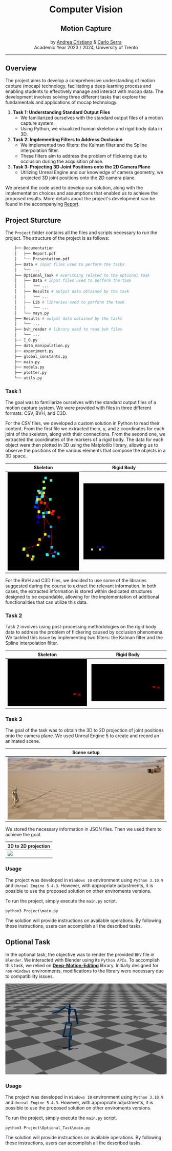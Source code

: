 <div align="center">
	<h1> Computer Vision </h1>
</div>

## <p align="center"> Motion Capture </p>

<div align="center">
  	by <a href="https://github.com/andy295">Andrea Cristiano</a> & <a href="https://github.com/MasterCarlo">Carlo Serra</a>
	<br>
	Academic Year 2023 / 2024, University of Trento
</div>

---

## Overview

The project aims to develop a comprehensive understanding of motion capture (mocap) technology, facilitating a deep learning process and enabling students to effectively manage and interact with mocap data. The development involves solving three different tasks that explore the fundamentals and applications of mocap technology.
1. **Task 1: Understanding Standard Output Files**
	- We familiarized ourselves with the standard output files of a motion capture system.
	- Using Python, we visualized human skeleton and rigid body data in 3D.
2. **Task 2: Implementing Filters to Address Occlusion**
	- We implemented two filters: the Kalman filter and the Spline interpolation filter.
	- These filters aim to address the problem of flickering due to occlusion during the acquisition phase.
3. **Task 3: Projecting 3D Joint Positions onto the 2D Camera Plane**
	- Utilizing Unreal Engine and our knowledge of camera geometry, we projected 3D joint positions onto the 2D camera plane.

We present the code used to develop our solution, along with the implementation choices and assumptions that enabled us to achieve the proposed results. More details about the project's development can be found in the accompanying  [Report]().

## Project Sturcture
The `Project` folder contains all the files and scripts necessary to run the project.
The structure of the project is as follows:
```bash
	├── Documentation
	│   ├── Report.pdf
	│   └── Presentation.pdf
	├── Data # input files used to perform the tasks
	│   └── ...
	├── Optional_Task # everithing related to the optional task
	│   ├── Data # input files used to perform the task
	│   │   └── ...
	│   ├── Results # output data obtained by the task
	│   │   └── ...
	│   ├── Lib # libraries used to perform the task
	│   │   └── ...
	│   └── mayn.py
	├── Results # output data obtained by the tasks	
	│   └── ...
	├── bvh_reader # library used to read bvh files
	│   └── ...
	├── I_O.py
	├── data_manipulation.py
	├── experiment.py
	├── global_constants.py
	├── main.py
	├── models.py
	├── plotter.py
	└── utils.py
```
### Task 1
The goal was to familiarize ourselves with the standard output files of a motion capture system. We were provided with files in three different formats: CSV, BVH, and C3D.

For the CSV files, we developed a custom solution in Python to read their content. From  the first file we extracted the x, y, and z coordinates for each joint of the skeleton, along with their connections. From the second one, we extracted the coordinates of the markers of a rigid body. The data for each object were then plotted in 3D using the Matplotlib library, allowing us to observe the positions of the various elements that compose the objects in a 3D space.

| Skeleton | Rigid Body |
| - | - |
| ![](./Project/Results/Task_1/skeleton.PNG) | ![](./Project/Results/Task_1/rigid_body.gif) |

For the BVH and C3D files, we decided to use some of the libraries suggested during the course to extract the relevant information. In both cases, the extracted information is stored within dedicated structures designed to be expandable, allowing for the implementation of additional functionalities that can utilize this data.

### Task 2
Task 2 involves using post-processing methodologies on the rigid body data to address the problem of flickering caused by occlusion phenomena. We tackled this issue by implementing two filters: the Kalman filter and the Spline interpolation filter.

| Skeleton | Rigid Body |
| - | - |
| ![](./Project/Results/Task_2/rigid_body_kalman.gif) | ![](./Project/Results/Task_2/rigid_body_spline.gif) |

### Task 3
The goal of the task was to obtain the 3D to 2D projection of joint positions onto the camera plane. We used Unreal Engine 5 to create and record an animated scene.

| Scene setup |
| - |
| ![](./Project/Results/Task_3/Scene_setup.png) |

We stored the necessary information in JSON files. Then we used them to achieve the goal.

| 3D to 2D projection |
| - |
| ![](./) |

### Usage
The project was developed in `Windows 10` environment using `Python 3.10.9` and `Unreal Engine 5.4.3`. However, with appropriate adjustments, it is possible to use the proposed solution on other enviroments versions.

To run the project, simply execute the `main.py` script. 
```
python3 Project\main.py
```

The solution will provide instructions on available operations. By following these instructions, users can accomplish all the described tasks.

## Optional Task
In the optional task, the objective was to render the provided `BHV` file in `Blender`. We interacted with Blender using its `Python APIs`. To accomplish this task, we relied on [**Deep-Motion-Editing**](https://github.com/DeepMotionEditing/deep-motion-editing) library. Initially designed for `non-Windows` environments, modifications to the library were necessary due to compatibility issues.

[![Video](./Project/Optional_Task/Results/Render/Render.png)](https://youtu.be/2TT5JsIz6_o)

### Usage
The project was developed in `Windows 10` environment using `Python 3.10.9` and `Unreal Engine 5.4.3`. However, with appropriate adjustments, it is possible to use the proposed solution on other enviroments versions.

To run the project, simply execute the `main.py` script. 
```
python3 Project\Optional_Task\main.py
```

The solution will provide instructions on available operations. By following these instructions, users can accomplish all the described tasks.
